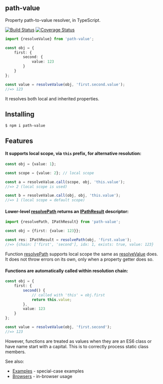 path-value
----------

Property path-to-value resolver, in TypeScript.

[![Build Status](https://travis-ci.org/vitaly-t/path-value.svg?branch=main)](https://travis-ci.org/vitaly-t/path-value)
[![Coverage Status](https://coveralls.io/repos/github/vitaly-t/path-value/badge.svg?branch=main)](https://coveralls.io/github/vitaly-t/path-value?branch=main)

```ts
import {resolveValue} from 'path-value';

const obj = {
    first: {
        second: {
            value: 123
        }
    }
};

const value = resolveValue(obj, 'first.second.value');
//=> 123
```

It resolves both local and inherited properties.

## Installing

```
$ npm i path-value
```

## Features

#### It supports local scope, via `this` prefix, for alternative resolution:

```ts
const obj = {value: 1};

const scope = {value: 2}; // local scope

const a = resolveValue.call(scope, obj, 'this.value');
//=> 2 (local scope is used)

const b = resolveValue.call(obj, obj, 'this.value');
//=> 1 (local scope = default scope)
```

#### Lower-level [resolvePath] returns an [IPathResult] descriptor:

```ts
import {resolvePath, IPathResult} from 'path-value';

const obj = {first: {value: 123}};

const res: IPathResult = resolvePath(obj, 'first.value');
//=> {chain: ['first', 'second'], idx: 1, exists: true, value: 123}
```

Function [resolvePath] supports local scope the same as [resolveValue] does. It does not throw errors on its own, only
when a property getter does so.

#### Functions are automatically called within resolution chain:

```ts
const obj = {
    first: {
        second() {
            // called with 'this' = obj.first
            return this.value;
        },
        value: 123
    }
};

const value = resolveValue(obj, 'first.second');
//=> 123
```

However, functions are treated as values when they are an ES6 class or have name start with a capital.
This is to correctly process static class members.

See also:

* [Examples](http://github.com/vitaly-t/path-value/wiki/Examples) - special-case examples
* [Browsers](http://github.com/vitaly-t/path-value/wiki/Browsers) - in-browser usage

[resolvePath]:https://github.com/vitaly-t/path-value/blob/main/src/resolve-path.ts#L13

[IPathResult]:https://github.com/vitaly-t/path-value/blob/main/src/types.ts#L44

[resolveValue]:https://github.com/vitaly-t/path-value/blob/main/src/resolve-value.ts#L14
